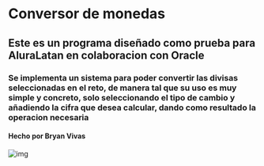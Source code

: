 # Conversor de monedas
## Este es un programa diseñado como prueba para AluraLatan en colaboracion con Oracle
### Se implementa un sistema para poder convertir las divisas seleccionadas en el reto, de manera tal que su uso es muy simple y concreto, solo seleccionando el tipo de cambio y añadiendo la cifra que desea calcular, dando como resultado la operacion necesaria
#### Hecho por Bryan Vivas
![img](https://github.com/Warsongx/Conversor1/assets/156738192/22a815d8-ffd1-4e3a-a809-01e00273912e)


